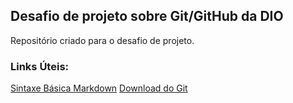 ## Desafio de projeto sobre Git/GitHub da DIO
Repositório criado para o desafio de projeto.

### Links Úteis:
[Sintaxe Básica Markdown](https://markdownguide.org/basic-syntax/)
[Download do Git](https://git-scm.com/downloads)